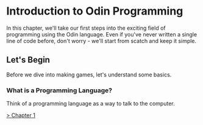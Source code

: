 # Introduction to Odin Programming

In this chapter, we'll take our first steps into the exciting field of programming using the Odin language. Even if you've never written a single line of code before, don't worry - we'll start from scatch and keep it simple.

## Let's Begin

Before we dive into making games, let's understand some basics.

### What is a Programming Language?

Think of a programming language as a way to talk to the computer. 


[> Chapter 1](../Chapter-1/doc.md)